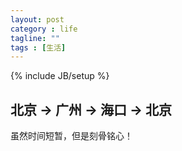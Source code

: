 ```yaml
---
layout: post
category : life
tagline: ""
tags : [生活]
---
```

{% include JB/setup %}

## 北京 -> 广州 -> 海口 -> 北京

虽然时间短暂，但是刻骨铭心！
